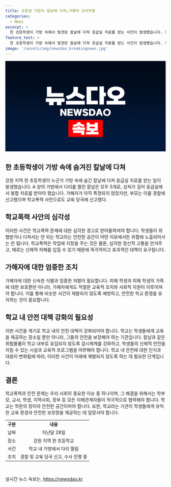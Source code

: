 ```yaml
---
title: 초등생 가방속 칼날에 다쳐…가해자 오리무중
categories:
  - News
excerpt: >
  한 초등학생이 가방 속에서 발견된 칼날에 다쳐 응급실 치료를 받는 사건이 발생했습니다. 특정 가해자는 아직 밝혀지지 않았지만, 피해 학생의 부모는 경찰과 교육 당국에 사건을 신고했습니다. 사건 담임교사는 학생들을 대상으로 조사를 진행했지만 가해자는 아직 발견되지 않았습니다. 경찰은 수사를 진행하고 있으며, 교육 당국은 이를 학교폭력 사안으로 접수했습니다. (150자)
feature_text: >
  한 초등학생이 가방 속에서 발견된 칼날에 다쳐 응급실 치료를 받는 사건이 발생했습니다. 특정 가해자는 아직 밝혀지지 않았지만, 피해 학생의 부모는 경찰과 교육 당국에 사건을 신고했습니다. 사건 담임교사는 학생들을 대상으로 조사를 진행했지만 가해자는 아직 발견되지 않았습니다. 경찰은 수사를 진행하고 있으며, 교육 당국은 이를 학교폭력 사안으로 접수했습니다. (150자)
image: '/assets/img/newsdao_breakingnews.jpg'
---
```


<p><img src="/assets/img/newsdao_breakingnews.jpg" alt="pcversion 속보" /></p>

<h2 data-ke-size="size26">한 초등학생이 가방 속에 숨겨진 칼날에 다쳐</h2>

<p data-ke-size="size16">강원 지역 한 초등학생이 누군가 가방 속에 숨긴 칼날에 다쳐 응급실 치료를 받는 일이 발생했습니다. A 양의 가방에서 다리를 찔린 칼날은 모두 5개로, 상처가 깊어 응급실에서 봉합 치료를 받아야 했습니다. 가해자가 아직 특정되지 않았지만, 부모는 이를 경찰에 신고했으며 학교폭력 사안으로도 교육 당국에 신고했다.</p>

<h2 data-ke-size="size26">학교폭력 사안의 심각성</h2>

<p data-ke-size="size16">이러한 사건은 학교폭력 문제에 대한 심각한 경고로 받아들여져야 합니다. 학생들이 위협받거나 다쳐서는 안 되는 학교라는 안전한 공간이 어떤 이유에서든 위험에 노출되어서는 안 됩니다. 학교폭력은 학업에 지장을 주는 것은 물론, 심각한 정신적 고통을 안겨주고, 때로는 신체적 피해를 입힐 수 있기 때문에 즉각적이고 효과적인 대책이 요구됩니다.</p>

<h2 data-ke-size="size26">가해자에 대한 엄중한 조치</h2>

<p data-ke-size="size16">가해자에 대한 신속한 식별과 엄중한 처벌이 필요합니다. 피해 학생과 피해 학생의 가족에 대한 보호뿐만 아니라, 가해자에게도 적절한 교육적 조치와 사회적 지원이 이루어져야 합니다. 이를 통해 비슷한 사건이 재발되지 않도록 예방하고, 안전한 학교 환경을 유지하는 것이 중요합니다.</p>

<h2 data-ke-size="size26">학교 내 안전 대책 강화의 필요성</h2>

<p data-ke-size="size16">이번 사건을 계기로 학교 내의 안전 대책이 강화되어야 합니다. 학교는 학생들에게 교육을 제공하는 장소일 뿐만 아니라, 그들의 안전을 보장해야 하는 기관입니다. 칼날과 같은 위험물품이 학교 내부로 유입되지 않도록 감시체계를 강화하고, 학생들의 신체적 안전을 지킬 수 있는 시설과 교육적 프로그램을 마련해야 합니다. 학교 내 안전에 대한 인식과 대응이 변화됨에 따라, 이러한 사건이 미래에 재발되지 않도록 하는 데 필요한 단계입니다.</p>

<h2 data-ke-size="size26">결론</h2>

<p data-ke-size="size16">학교폭력과 안전 문제는 우리 사회의 중요한 이슈 중 하나이며, 그 해결을 위해서는 학부모, 교사, 학생, 지역사회, 정부 등 모든 이해관계자들이 적극적으로 협력해야 합니다. 학교는 학문의 장이자 안전한 공간이어야 합니다. 또한, 학교라는 기관이 학생들에게 유익한 교육 환경과 안전한 보호망을 제공하는 데 앞장서야 합니다.</p>

<table>
    <tr>
        <td style="text-align: center; height: 17px;"><b>구분</b></td>
        <td style="text-align: center; height: 17px;"><b>내용</b></td>
    </tr>
    <tr>
        <td style="text-align: center; height: 17px;">날짜</td>
        <td style="text-align: center; height: 17px;">지난달 28일</td>
    </tr>
    <tr>
        <td style="text-align: center; height: 17px;">장소</td>
        <td style="text-align: center; height: 17px;">강원 지역 한 초등학교</td>
    </tr>
    <tr>
        <td style="text-align: center; height: 17px;">사건</td>
        <td style="text-align: center; height: 17px;">학교 내 가방에서 다리 찔림</td>
    </tr>
    <tr>
        <td style="text-align: center; height: 17px;">조치</td>
        <td style="text-align: center; height: 17px;">경찰 및 교육 당국 신고, 수사 진행 중</td>
    </tr>
</table>

<p data-ke-size="size16">&nbsp;</p>
실시간 뉴스 속보는, <a href="https://newsdao.kr" rel="dofollow">https://newsdao.kr</a>


